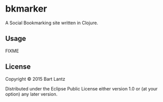 # bkmarker

A Social Bookmarking site written in Clojure.

## Usage

FIXME

## License

Copyright © 2015 Bart Lantz

Distributed under the Eclipse Public License either version 1.0 or (at
your option) any later version.

